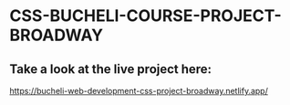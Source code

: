 # CSS-BUCHELI-COURSE-PROJECT-BROADWAY

## Take a look at the live project here:
https://bucheli-web-development-css-project-broadway.netlify.app/
